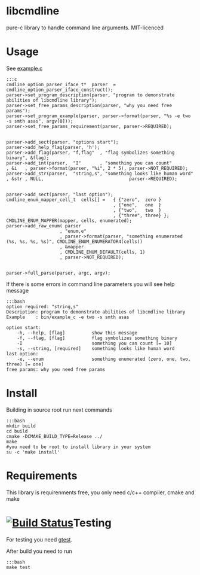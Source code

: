 libcmdline
==========
pure-c library to handle command line arguments. MIT-licenced

Usage
=====
See [example.c](https://bitbucket.org/whalebot_helmsman/libcmdline/src/tip/example/example.c?at=default)

    :::c
    cmdline_option_parser_iface_t*  parser  =   cmdline_option_parser_iface_construct();
    parser->set_program_description(parser, "program to demonstrate abilities of libcmdline library");
    parser->set_free_params_description(parser, "why you need free params");
    parser->set_program_example(parser, parser->format(parser, "%s -e two -s smth asas", argv[0]));
    parser->set_free_params_requirement(parser, parser->REQUIRED);


    parser->add_sect(parser, "options start");
    parser->add_help_flag(parser, 'h');
    parser->add_flag(parser, "f,flag"  , "flag symbolizes something binary", &flag);
    parser->add_int(parser,  "I"       , "something you can count"         , &i   , parser->format(parser, "%i", 2 * 5), parser->NOT_REQUIRED);
    parser->add_str(parser,  "string,s", "something looks like human word" , &str , NULL,                                parser->REQUIRED);


    parser->add_sect(parser, "last option");
    cmdline_enum_mapper_cell_t  cells[] =   { {"zero",  zero }
                                            , {"one",   one  }
                                            , {"two",   two  }
                                            , {"three", three} };
    CMDLINE_ENUM_MAPPER(mapper, cells, enumerated);
    parser->add_raw_enum( parser
                        , "enum,e"
                        , parser->format(parser, "something enumerated (%s, %s, %s, %s)", CMDLINE_ENUM_ENUMERATOR4(cells))
                        , &mapper
                        , CMDLINE_ENUM_DEFAULT(cells, 1)
                        , parser->NOT_REQUIRED);


    parser->full_parse(parser, argc, argv);

If there is some errors in command line parameters you will see help message

    :::bash
    option required: "string,s"
    Description: program to demonstrate abilities of libcmdline library
    Example    : bin/example_c -e two -s smth asas

    option start:
        -h, --help, [flag]          show this message
        -f, --flag, [flag]          flag symbolizes something binary
        -I                          something you can count [= 10]
        -s, --string, [required]    something looks like human word
    last option:
        -e, --enum                  something enumerated (zero, one, two, three) [= one]
    free params: why you need free params

Install
============
Building in source root run next commands

    :::bash
    mkdir build
    cd build
    cmake -DCMAKE_BUILD_TYPE=Release ../
    make
    #you need to be root to install library in your system
    su -c 'make install'


Requirements
============
This library is requirenments free, you only need c/c++ compiler, cmake and make

[![Build Status](https://drone.io/bitbucket.org/whalebot_helmsman/libcmdline/status.png)](https://drone.io/bitbucket.org/whalebot_helmsman/libcmdline/latest)Testing
=======

For testing you need [gtest](http://code.google.com/p/googletest/).

After build you need to run

    :::bash
    make test


